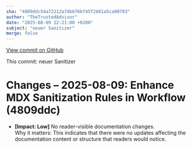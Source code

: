 ```yaml
---
sha: "4809ddc54a72212a74b6f6bf45f2681a5ca90703"
author: "TheTrustedAdvisor"
date: "2025-08-09 22:21:00 +0200"
subject: "neuer Sanitizer"
merge: false
---
```


[View commit on GitHub](https://github.com/TheTrustedAdvisor/FabricAdoptionFramework/commit/4809ddc54a72212a74b6f6bf45f2681a5ca90703)

This commit: neuer Sanitizer

# Changes – 2025-08-09: Enhance MDX Sanitization Rules in Workflow (4809ddc)

- **[Impact: Low]** No reader-visible documentation changes.  
Why it matters: This indicates that there were no updates affecting the documentation content or structure that readers would notice.
